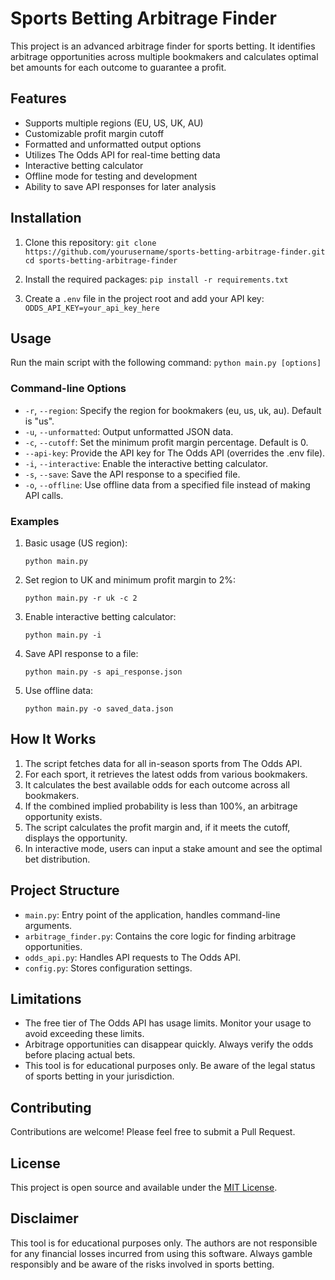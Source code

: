 # Sports Betting Arbitrage Finder

This project is an advanced arbitrage finder for sports betting. It identifies arbitrage opportunities across multiple bookmakers and calculates optimal bet amounts for each outcome to guarantee a profit.

## Features

- Supports multiple regions (EU, US, UK, AU)
- Customizable profit margin cutoff
- Formatted and unformatted output options
- Utilizes The Odds API for real-time betting data
- Interactive betting calculator
- Offline mode for testing and development
- Ability to save API responses for later analysis

## Installation

1. Clone this repository:   ```
   git clone https://github.com/yourusername/sports-betting-arbitrage-finder.git
   cd sports-betting-arbitrage-finder   ```

2. Install the required packages:   ```
   pip install -r requirements.txt   ```

3. Create a `.env` file in the project root and add your API key:   ```
   ODDS_API_KEY=your_api_key_here   ```

## Usage

Run the main script with the following command:
```python main.py [options]```


### Command-line Options

- `-r`, `--region`: Specify the region for bookmakers (eu, us, uk, au). Default is "us".
- `-u`, `--unformatted`: Output unformatted JSON data.
- `-c`, `--cutoff`: Set the minimum profit margin percentage. Default is 0.
- `--api-key`: Provide the API key for The Odds API (overrides the .env file).
- `-i`, `--interactive`: Enable the interactive betting calculator.
- `-s`, `--save`: Save the API response to a specified file.
- `-o`, `--offline`: Use offline data from a specified file instead of making API calls.

### Examples

1. Basic usage (US region):
   ```
   python main.py
   ```

2. Set region to UK and minimum profit margin to 2%:
   ```
   python main.py -r uk -c 2
   ```

3. Enable interactive betting calculator:
   ```
   python main.py -i
   ```

4. Save API response to a file:
   ```
   python main.py -s api_response.json
   ```

5. Use offline data:
   ```
   python main.py -o saved_data.json
   ```

## How It Works

1. The script fetches data for all in-season sports from The Odds API.
2. For each sport, it retrieves the latest odds from various bookmakers.
3. It calculates the best available odds for each outcome across all bookmakers.
4. If the combined implied probability is less than 100%, an arbitrage opportunity exists.
5. The script calculates the profit margin and, if it meets the cutoff, displays the opportunity.
6. In interactive mode, users can input a stake amount and see the optimal bet distribution.

## Project Structure

- `main.py`: Entry point of the application, handles command-line arguments.
- `arbitrage_finder.py`: Contains the core logic for finding arbitrage opportunities.
- `odds_api.py`: Handles API requests to The Odds API.
- `config.py`: Stores configuration settings.

## Limitations

- The free tier of The Odds API has usage limits. Monitor your usage to avoid exceeding these limits.
- Arbitrage opportunities can disappear quickly. Always verify the odds before placing actual bets.
- This tool is for educational purposes only. Be aware of the legal status of sports betting in your jurisdiction.

## Contributing

Contributions are welcome! Please feel free to submit a Pull Request.

## License

This project is open source and available under the [MIT License](LICENSE).

## Disclaimer

This tool is for educational purposes only. The authors are not responsible for any financial losses incurred from using this software. Always gamble responsibly and be aware of the risks involved in sports betting.

